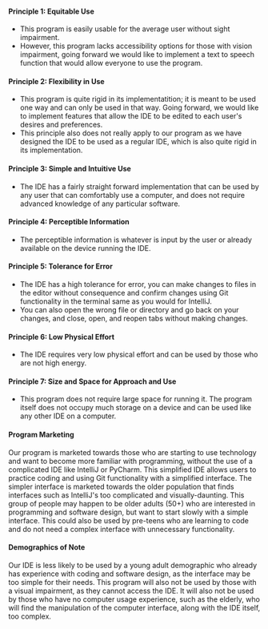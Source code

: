 #### Principle 1: Equitable Use  
- This program is easily usable for the average user without sight impairment.
- However, this program lacks accessibility options for those with vision impairment, going forward we would like to implement a text to speech function that would allow everyone to use the program. 
#### Principle 2: Flexibility in Use
- This program is quite rigid in its implementatition; it is meant to be used one way and can only be used in that way. Going forward, we would like to implement features that allow the IDE to be edited to each user's desires and preferences.
- This principle also does not really apply to our program as we have designed the IDE to be used as a regular IDE, which is also quite rigid in its implementation.  
#### Principle 3: Simple and Intuitive Use  
- The IDE has a fairly straight forward implementation that can be used by any user that can comfortably use a computer, and does not require advanced knowledge of any particular software. 
#### Principle 4: Perceptible Information  
- The perceptible information is whatever is input by the user or already available on the device running the IDE. 
#### Principle 5: Tolerance for Error  
- The IDE has a high tolerance for error, you can make changes to files in the editor without consequence and confirm changes using Git functionality in the terminal same as you would for IntelliJ.
- You can also open the wrong file or directory and go back on your changes, and close, open, and reopen tabs without making changes. 
#### Principle 6: Low Physical Effort
- The IDE requires very low physical effort and can be used by those who are not high energy.
#### Principle 7: Size and Space for Approach and Use 
- This program does not require large space for running it. The program itself does not occupy much storage on a device and can be used like any other IDE on a computer.

#### Program Marketing  
Our program is marketed towards those who are starting to use technology and want to become more familiar with programming, without the use of a complicated IDE like IntelliJ or PyCharm. This simplified IDE allows users to practice coding and using Git functionality with a simplified interface. The simpler interface is marketed towards the older population that finds interfaces such as IntelliJ's too complicated and visually-daunting. This group of people may happen to be older adults (50+) who are interested in programming and software design, but want to start slowly with a simple interface. This could also be used by pre-teens who are learning to code and do not need a complex interface with unnecessary functionality. 

#### Demographics of Note
Our IDE is less likely to be used by a young adult demographic who already has experience with coding and software design, as the interface may be too simple for their needs. This program will also not be used by those with a visual impairment, as they cannot access the IDE. It will also not be used by those who have no computer usage experience, such as the elderly, who will find the manipulation of the computer interface, along with the IDE itself, too complex.   

